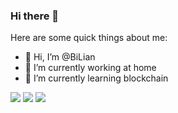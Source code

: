 ### Hi there 👋

Here are some quick things about me:

- 👋 Hi, I’m @BiLian
- 🔭 I’m currently working at home
- 🌱 I’m currently learning blockchain

<!---
buyaobilian1/buyaobilian1 is a ✨ special ✨ repository because its `README.md` (this file) appears on your GitHub profile.
You can click the Preview link to take a look at your changes.
--->

![](https://github-profile-summary-cards.vercel.app/api/cards/profile-details?username=buyaobilian1&theme=github)
![](https://github-profile-summary-cards.vercel.app/api/cards/repos-per-language?username=buyaobilian1&theme=github)
![](https://github-profile-summary-cards.vercel.app/api/cards/most-commit-language?username=buyaobilian1&theme=github)
